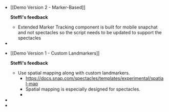 - [[Demo Version 2 - Marker-Based]]
  
  **Steffi's feedback**
	- Extended Marker Tracking component is built for mobile snapchat and not spectacles so the script needs to be updated to support the spectacles
-
- [[Demo Version 1 - Custom Landmarkers]]
  
  **Steffi's feedback**
	- Use spatial mapping along with custom landmarkers.
		- https://docs.snap.com/spectacles/templates/experimental/spatial-map
		- Spatial mapping is especially designed for spectacles.
		-
-
-